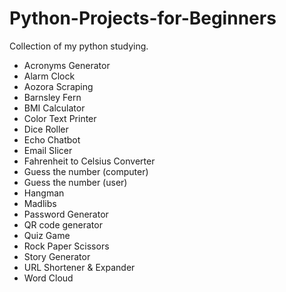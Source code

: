 # Python-Projects-for-Beginners

Collection of my python studying. 

- Acronyms Generator
- Alarm Clock
- Aozora Scraping
- Barnsley Fern
- BMI Calculator
- Color Text Printer
- Dice Roller
- Echo Chatbot
- Email Slicer
- Fahrenheit to Celsius Converter
- Guess the number (computer)
- Guess the number (user)
- Hangman
- Madlibs
- Password Generator
- QR code generator
- Quiz Game
- Rock Paper Scissors
- Story Generator
- URL Shortener & Expander
- Word Cloud

